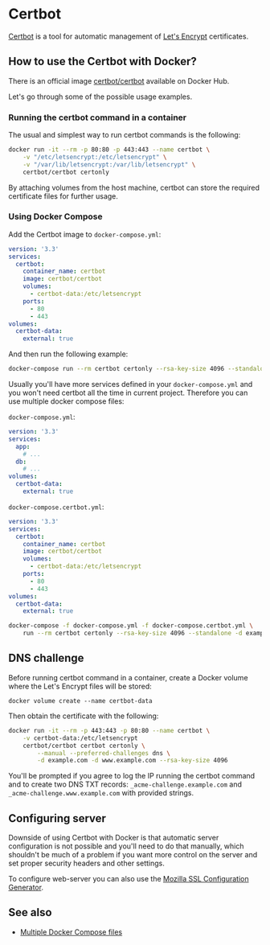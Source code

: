 # Certbot

[Certbot](https://certbot.eff.org/) is a tool for automatic management of
[Let's Encrypt](https://letsencrypt.org/) certificates.

## How to use the Certbot with Docker?

There is an official image [certbot/certbot](https://hub.docker.com/r/certbot/certbot/)
available on Docker Hub.

Let's go through some of the possible usage examples.

### Running the certbot command in a container

The usual and simplest way to run certbot commands is the following:

```bash
docker run -it --rm -p 80:80 -p 443:443 --name certbot \
    -v "/etc/letsencrypt:/etc/letsencrypt" \
    -v "/var/lib/letsencrypt:/var/lib/letsencrypt" \
    certbot/certbot certonly
```

By attaching volumes from the host machine, certbot can store the required
certificate files for further usage.

### Using Docker Compose

Add the Certbot image to `docker-compose.yml`:

```yaml
version: '3.3'
services:
  certbot:
    container_name: certbot
    image: certbot/certbot
    volumes:
      - certbot-data:/etc/letsencrypt
    ports:
      - 80
      - 443
volumes:
  certbot-data:
    external: true
```

And then run the following example:

```bash
docker-compose run --rm certbot certonly --rsa-key-size 4096 --standalone -d example.com -d www.example.com
```

Usually you'll have more services defined in your `docker-compose.yml` and you
won't need certbot all the time in current project. Therefore you can use multiple
docker compose files:

`docker-compose.yml`:

```yaml
version: '3.3'
services:
  app:
    # ...
  db:
    # ...
volumes:
  certbot-data:
    external: true
```

`docker-compose.certbot.yml`:

```yaml
version: '3.3'
services:
  certbot:
    container_name: certbot
    image: certbot/certbot
    volumes:
      - certbot-data:/etc/letsencrypt
    ports:
      - 80
      - 443
volumes:
  certbot-data:
    external: true
```

```bash
docker-compose -f docker-compose.yml -f docker-compose.certbot.yml \
    run --rm certbot certonly --rsa-key-size 4096 --standalone -d example.com -d www.example.com
```

## DNS challenge

Before running certbot command in a container, create a Docker volume where the
Let's Encrypt files will be stored:

```
docker volume create --name certbot-data
```

Then obtain the certificate with the following:

```bash
docker run -it --rm -p 443:443 -p 80:80 --name certbot \
    -v certbot-data:/etc/letsencrypt
    certbot/certbot certbot certonly \
        --manual --preferred-challenges dns \
        -d example.com -d www.example.com --rsa-key-size 4096
```

You'll be prompted if you agree to log the IP running the certbot command and to
create two DNS TXT records: `_acme-challenge.example.com` and
`_acme-challenge.www.example.com` with provided strings.

## Configuring server

Downside of using Certbot with Docker is that automatic server configuration is
not possible and you'll need to do that manually, which shouldn't be much of a
problem if you want more control on the server and set proper security headers
and other settings.

To configure web-server you can also use the
[Mozilla SSL Configuration Generator](https://mozilla.github.io/server-side-tls/ssl-config-generator/).

## See also

* [Multiple Docker Compose files](https://docs.docker.com/compose/extends/)
